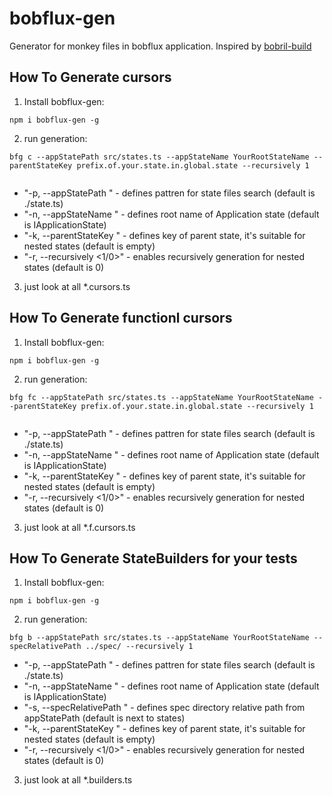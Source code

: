 # bobflux-gen
Generator for monkey files in bobflux application.
Inspired by [bobril-build](https://github.com/Bobris/bobril-build/blob/master/README.md)

## How To Generate cursors 
1. Install bobflux-gen:
  ```
  npm i bobflux-gen -g
  ```
2. run generation:
  ```
  bfg c --appStatePath src/states.ts --appStateName YourRootStateName --parentStateKey prefix.of.your.state.in.global.state --recursively 1
    
  ```
  * "-p, --appStatePath <appStatePath>" - defines pattren for state files search (default is ./state.ts)
  * "-n, --appStateName <appStateName>" - defines root name of Application state (default is IApplicationState)
  * "-k, --parentStateKey <parentStateKey>" - defines key of parent state, it's suitable for nested states (default is empty)
  * "-r, --recursively <1/0>" - enables recursively generation for nested states (default is 0)

3. just look at all *.cursors.ts

## How To Generate functionl cursors 
1. Install bobflux-gen:
  ```
  npm i bobflux-gen -g
  ```
2. run generation:
  ```
  bfg fc --appStatePath src/states.ts --appStateName YourRootStateName --parentStateKey prefix.of.your.state.in.global.state --recursively 1
    
  ```
  * "-p, --appStatePath <appStatePath>" - defines pattren for state files search (default is ./state.ts)
  * "-n, --appStateName <appStateName>" - defines root name of Application state (default is IApplicationState)
  * "-k, --parentStateKey <parentStateKey>" - defines key of parent state, it's suitable for nested states (default is empty)
  * "-r, --recursively <1/0>" - enables recursively generation for nested states (default is 0)

3. just look at all *.f.cursors.ts

## How To Generate StateBuilders for your tests
1. Install bobflux-gen:
  ```
  npm i bobflux-gen -g
  ```
2. run generation:
  ```
  bfg b --appStatePath src/states.ts --appStateName YourRootStateName --specRelativePath ../spec/ --recursively 1
  ```
  * "-p, --appStatePath <appStatePath>" - defines pattren for state files search (default is ./state.ts)
  * "-n, --appStateName <appStateName>" - defines root name of Application state (default is IApplicationState)
  * "-s, --specRelativePath <specRelativePath>" - defines spec directory relative path from appStatePath (default is next to states)
  * "-k, --parentStateKey <parentStateKey>" - defines key of parent state, it's suitable for nested states (default is empty)
  * "-r, --recursively <1/0>" - enables recursively generation for nested states (default is 0)

3. just look at all *.builders.ts

